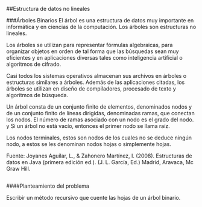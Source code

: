 ##Estructura de datos no lineales


###Árboles Binarios
El árbol es una estructura de datos muy importante en informática 
y en ciencias de la computación. Los árboles son estructuras no 
lineales.

Los árboles se utilizan para representar fórmulas algebraicas, para 
organizar objetos en orden de tal forma que las búsquedas sean muy 
eficientes y en aplicaciones diversas tales como inteligencia artificial
 o algoritmos de cifrado. 
 
 Casi todos los sistemas operativos almacenan
  sus archivos en árboles o estructuras similares a árboles. 
  Además de las aplicaciones citadas, los árboles se utilizan en 
  diseño de compiladores, procesado de texto y algoritmos de búsqueda. 

Un árbol consta de un conjunto finito de elementos, denominados 
nodos y de un conjunto finito de líneas dirigidas, denominadas 
ramas, que conectan los nodos. El número de ramas asociado con un 
nodo es el grado del nodo. y Si un árbol no está vacío, entonces 
el primer nodo se llama raíz.

Los nodos terminales, estos son nodos de los cuales no se deduce ningún nodo, 
a estos se les denominan nodos hojas o simplemente hojas.

Fuente: Joyanes Aguilar, L., & Zahonero Martínez, I. (2008). Estructuras de datos en Java (primera edición ed.). 
(J. L. García, Ed.) Madrid, Aravaca, Mc Graw Hill.

##
####Planteamiento del problema 

Escribir un método recursivo que cuente las hojas de un árbol binario.
